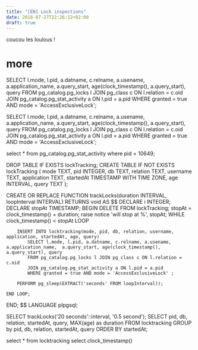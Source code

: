 ```yaml
---
title: "[EN] Lock inspections"
date: 2018-07-27T22:26:12+02:00
draft: true
---
```


coucou  les loulous !
<!--more-->
# more

SELECT l.mode, l.pid, a.datname, c.relname, a.usename, a.application_name,  a.query_start, age(clock_timestamp(), a.query_start), query
			FROM pg_catalog.pg_locks l JOIN pg_class c ON l.relation = c.oid
			JOIN pg_catalog.pg_stat_activity a ON l.pid = a.pid
			WHERE granted = true AND mode = 'AccessExclusiveLock';


SELECT l.mode, l.pid, a.datname, c.relname, a.usename, a.application_name,  a.query_start, age(clock_timestamp(), a.query_start), query
			FROM pg_catalog.pg_locks l JOIN pg_class c ON l.relation = c.oid
			JOIN pg_catalog.pg_stat_activity a ON l.pid = a.pid
			WHERE granted = true AND mode = 'AccessExclusiveLock';

select * from pg_catalog.pg_stat_activity where pid = 10649;

DROP TABLE IF EXISTS lockTracking;
CREATE TABLE IF NOT EXISTS lockTracking (
	mode TEXT,
	pid INTEGER, 
	db TEXT,
	relation TEXT, 
	username TEXT,
	application TEXT, 
	startedAt TIMESTAMP WITH TIME ZONE,
	age INTERVAL, 
	query TEXT
);

CREATE OR REPLACE FUNCTION  trackLocks(duration INTERVAL, loopInterval INTERVAL) RETURNS void AS $$
	DECLARE i INTEGER;
	DECLARE stopAt TIMESTAMP;
BEGIN
	DELETE FROM lockTracking;
	stopAt = clock_timestamp() + duration;
	raise notice 'will stop at %', stopAt;
	WHILE clock_timestamp() < stopAt LOOP

	    INSERT INTO locktracking(mode, pid, db, relation, username, application, startedAt, age, query) 
			SELECT l.mode, l.pid, a.datname, c.relname, a.usename, a.application_name,  a.query_start, age(clock_timestamp(), a.query_start), query
			FROM pg_catalog.pg_locks l JOIN pg_class c ON l.relation = c.oid
			JOIN pg_catalog.pg_stat_activity a ON l.pid = a.pid
			WHERE granted = true AND mode = 'AccessExclusiveLock' ;
		
		PERFORM pg_sleep(EXTRACT('seconds' FROM loopInterval));
		
	END LOOP;
END;
$$ LANGUAGE plpgsql;

SELECT trackLocks('20 seconds'::interval, '0.5 second');
SELECT pid, db, relation, startedAt, query, MAX(age) as duration FROM locktracking
GROUP by pid, db, relation, startedAt, query
ORDER BY startedAt;

select * from locktracking
select  clock_timestamp()
